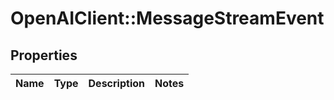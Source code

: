 # OpenAIClient::MessageStreamEvent

## Properties
Name | Type | Description | Notes
------------ | ------------- | ------------- | -------------

